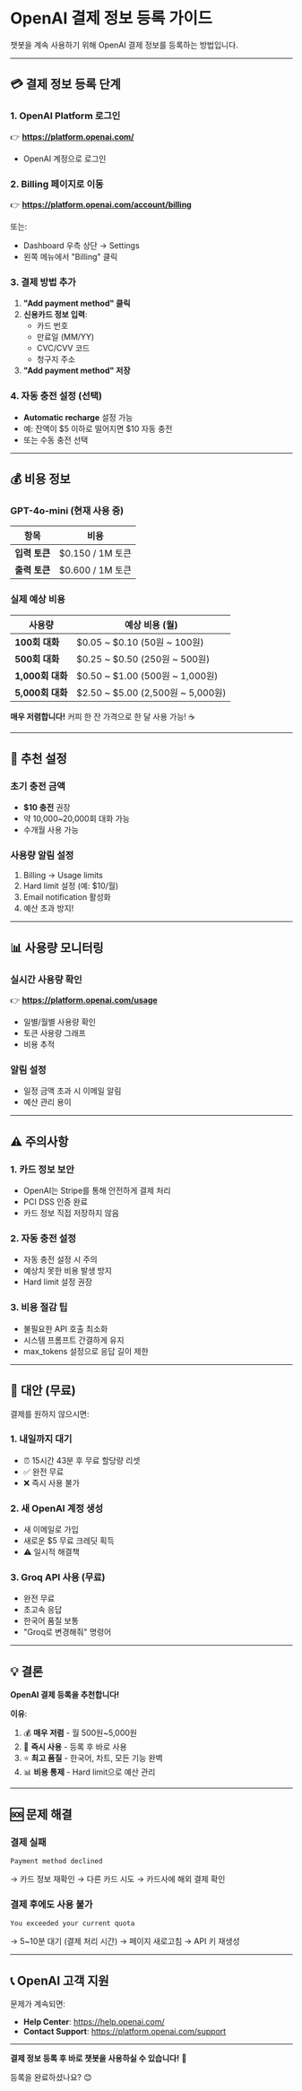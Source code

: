 # OpenAI 결제 정보 등록 가이드

챗봇을 계속 사용하기 위해 OpenAI 결제 정보를 등록하는 방법입니다.

---

## 💳 결제 정보 등록 단계

### 1. OpenAI Platform 로그인

👉 **https://platform.openai.com/**

- OpenAI 계정으로 로그인

### 2. Billing 페이지로 이동

👉 **https://platform.openai.com/account/billing**

또는:
- Dashboard 우측 상단 → Settings
- 왼쪽 메뉴에서 "Billing" 클릭

### 3. 결제 방법 추가

1. **"Add payment method" 클릭**
2. **신용카드 정보 입력**:
   - 카드 번호
   - 만료일 (MM/YY)
   - CVC/CVV 코드
   - 청구지 주소
3. **"Add payment method" 저장**

### 4. 자동 충전 설정 (선택)

- **Automatic recharge** 설정 가능
- 예: 잔액이 $5 이하로 떨어지면 $10 자동 충전
- 또는 수동 충전 선택

---

## 💰 비용 정보

### GPT-4o-mini (현재 사용 중)

| 항목 | 비용 |
|------|------|
| **입력 토큰** | $0.150 / 1M 토큰 |
| **출력 토큰** | $0.600 / 1M 토큰 |

### 실제 예상 비용

| 사용량 | 예상 비용 (월) |
|--------|---------------|
| **100회 대화** | $0.05 ~ $0.10 (50원 ~ 100원) |
| **500회 대화** | $0.25 ~ $0.50 (250원 ~ 500원) |
| **1,000회 대화** | $0.50 ~ $1.00 (500원 ~ 1,000원) |
| **5,000회 대화** | $2.50 ~ $5.00 (2,500원 ~ 5,000원) |

**매우 저렴합니다!** 커피 한 잔 가격으로 한 달 사용 가능! ☕

---

## 🎯 추천 설정

### 초기 충전 금액
- **$10 충전** 권장
- 약 10,000~20,000회 대화 가능
- 수개월 사용 가능

### 사용량 알림 설정
1. Billing → Usage limits
2. Hard limit 설정 (예: $10/월)
3. Email notification 활성화
4. 예산 초과 방지!

---

## 📊 사용량 모니터링

### 실시간 사용량 확인

👉 **https://platform.openai.com/usage**

- 일별/월별 사용량 확인
- 토큰 사용량 그래프
- 비용 추적

### 알림 설정
- 일정 금액 초과 시 이메일 알림
- 예산 관리 용이

---

## ⚠️ 주의사항

### 1. 카드 정보 보안
- OpenAI는 Stripe를 통해 안전하게 결제 처리
- PCI DSS 인증 완료
- 카드 정보 직접 저장하지 않음

### 2. 자동 충전 설정
- 자동 충전 설정 시 주의
- 예상치 못한 비용 발생 방지
- Hard limit 설정 권장

### 3. 비용 절감 팁
- 불필요한 API 호출 최소화
- 시스템 프롬프트 간결하게 유지
- max_tokens 설정으로 응답 길이 제한

---

## 🔄 대안 (무료)

결제를 원하지 않으시면:

### 1. 내일까지 대기
- ⏰ 15시간 43분 후 무료 할당량 리셋
- ✅ 완전 무료
- ❌ 즉시 사용 불가

### 2. 새 OpenAI 계정 생성
- 새 이메일로 가입
- 새로운 $5 무료 크레딧 획득
- ⚠️ 일시적 해결책

### 3. Groq API 사용 (무료)
- 완전 무료
- 초고속 응답
- 한국어 품질 보통
- "Groq로 변경해줘" 명령어

---

## 💡 결론

**OpenAI 결제 등록을 추천합니다!**

**이유**:
1. 💰 **매우 저렴** - 월 500원~5,000원
2. 🚀 **즉시 사용** - 등록 후 바로 사용
3. ⭐ **최고 품질** - 한국어, 차트, 모든 기능 완벽
4. 📊 **비용 통제** - Hard limit으로 예산 관리

---

## 🆘 문제 해결

### 결제 실패
```
Payment method declined
```
→ 카드 정보 재확인
→ 다른 카드 시도
→ 카드사에 해외 결제 확인

### 결제 후에도 사용 불가
```
You exceeded your current quota
```
→ 5~10분 대기 (결제 처리 시간)
→ 페이지 새로고침
→ API 키 재생성

---

## 📞 OpenAI 고객 지원

문제가 계속되면:
- **Help Center**: https://help.openai.com/
- **Contact Support**: https://platform.openai.com/support

---

**결제 정보 등록 후 바로 챗봇을 사용하실 수 있습니다!** 🎊

등록을 완료하셨나요? 😊

